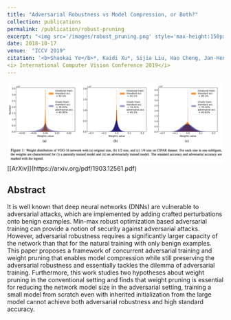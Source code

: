 ```yaml
---
title: "Adversarial Robustness vs Model Compression, or Both?"
collection: publications
permalink: /publication/robust-pruning
excerpt: "<img src='/images/robust_pruning.png' style='max-height:150px;'>"
date: 2018-10-17
venue:  "ICCV 2019"
citation: '<b>Shaokai Ye</b>*, Kaidi Xu*, Sijia Liu, Hao Cheng, Jan-Henrik Lambrechts, Huan Zhang, Aojun Zhou, Kaisheng Ma, Yanzhi Wang, Xue Lin'
<i> International Computer Vision Conference 2019</i>
---
```


<img src='/images/robust_pruning.png' style='max-height:300px;'>
[[ArXiv]](https://arxiv.org/pdf/1903.12561.pdf)

## Abstract
It is well known that deep neural networks (DNNs) are vulnerable to adversarial attacks, which are implemented by adding crafted perturbations onto benign examples. Min-max robust optimization based adversarial training can provide a notion of security against adversarial attacks. However, adversarial robustness requires a significantly larger capacity of the network than that for the natural training with only benign examples. This paper proposes a framework of concurrent adversarial training and weight pruning that enables model compression while still preserving the adversarial robustness and essentially tackles the dilemma of adversarial training. Furthermore, this work studies two hypotheses about weight pruning in the conventional setting and finds that weight pruning is essential for reducing the network model size in the adversarial setting, training a small model from scratch even with inherited initialization from the large model cannot achieve both adversarial robustness and high standard accuracy.